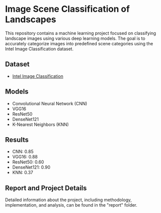 # Image Scene Classification of Landscapes

This repository contains a machine learning project focused on classifying landscape images using various deep learning models. The goal is to accurately categorize images into predefined scene categories using the Intel Image Classification dataset.

## Dataset
- [Intel Image Classification](https://www.kaggle.com/puneet6060/intel-image-classification)

## Models
- Convolutional Neural Network (CNN)
- VGG16
- ResNet50
- DenseNet121
- K-Nearest Neighbors (KNN)

## Results
- CNN: 0.85
- VGG16: 0.88
- ResNet50: 0.60
- DenseNet121: 0.90
- KNN: 0.37

## Report and Project Details

Detailed information about the project, including methodology, implementation, and analysis, can be found in the "report" folder.
